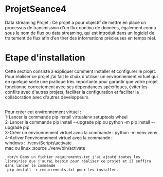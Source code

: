 # ProjetSeance4
Data streaming Projet : Ce projet a pour objectif de mettre en place un processus de transmission d'un flux continu de données, également connu sous le nom de flux ou data streaming, qui est introduit dans un logiciel de traitement de flux afin d'en tirer des informations précieuses en temps réel.

# Etape d'installation
Cette section consiste à expliquer comment installer et configurer le projet.
Pour réaliser ce projet j'ai fait le choix d'utiliser un environnement virtuel qui en quelque sorte une pratique très importante pour garantir que votre projet fonctionne correctement avec ses dépendances spécifiques, éviter les conflits avec d'autres projets, faciliter la configuration et faciliter la collaboration avec d'autres développeurs.

<br/>Pour créer cet environnement virtuel :
  <br/> 1-Lancer la commande pip install virtualenv setuptools wheel
   <br/> 2-Lancer la commande pip install --upgrade pip ou python -m pip install --upgrade pip
   <br/> 3-Créer un environnement virtuel avec la commande : python -m venv venv
  <br/>  4-Activer l'environnement virtuel avec la commande :
         <br/>windows : .\venv\Scripts\activate
        <br/> mac ou linux :source ./venv/bin/activate
        
     <br/> Dans un fichier requirements.txt j'ai ajouté toutes les librairies que j'aurai besoin pour réaliser ce projet et il suffira dans lancer la commande 
     pip install -r requirements.txt pour les installer.
 
   
